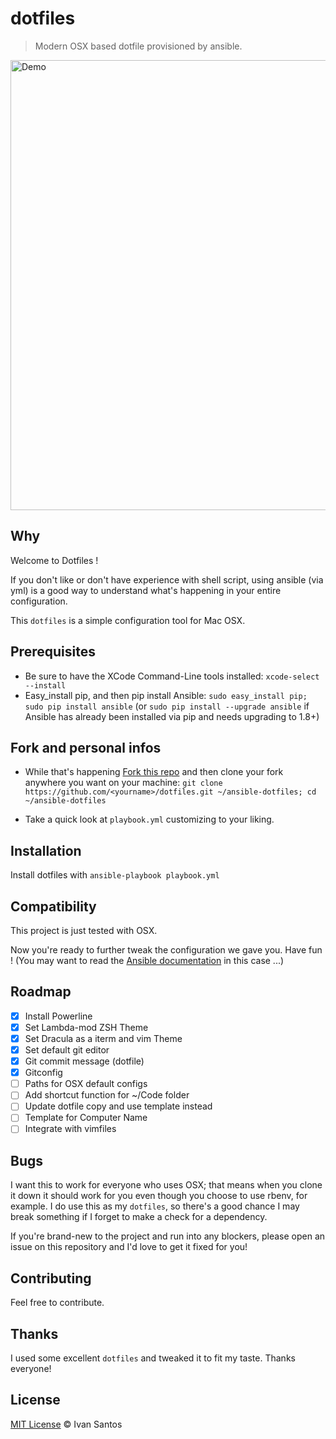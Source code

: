 # dotfiles

> Modern OSX based dotfile provisioned by ansible.

<img width="720" src="https://cloud.githubusercontent.com/assets/301291/10748612/1655d6c0-7c30-11e5-950e-4968f8825ff0.jpg" alt="Demo">


## Why

Welcome to Dotfiles !

If you don't like or don't have experience with shell script, using ansible (via yml) is a good way to understand what's happening in your entire configuration.

This `dotfiles` is a simple configuration tool for Mac OSX.

## Prerequisites

* Be sure to have the XCode Command-Line tools installed: `xcode-select --install`
* Easy_install pip, and then pip install Ansible: `sudo easy_install pip; sudo pip install ansible` (or `sudo pip install --upgrade ansible` if Ansible has already been installed via pip and needs upgrading to 1.8+)

## Fork and personal infos

* While that's happening [Fork this repo](https://github.com/pragmaticivan/dotfiles/fork) and then clone your fork anywhere you want on your machine: `git clone https://github.com/<yourname>/dotfiles.git ~/ansible-dotfiles; cd ~/ansible-dotfiles`

* Take a quick look at `playbook.yml` customizing to your liking.

## Installation

Install dotfiles with `ansible-playbook playbook.yml`

## Compatibility

This project is just tested with OSX.

Now you're ready to further tweak the configuration we gave you. Have fun ! (You may want to read the [Ansible documentation](http://docs.ansible.com/index.html) in this case ...)

## Roadmap

- [x] Install Powerline
- [x] Set Lambda-mod ZSH Theme
- [x] Set Dracula as a iterm and vim Theme
- [x] Set default git editor
- [x] Git commit message (dotfile)
- [x] Gitconfig
- [ ] Paths for OSX default configs
- [ ] Add shortcut function for ~/Code folder
- [ ] Update dotfile copy and use template instead
- [ ] Template for Computer Name
- [ ] Integrate with vimfiles

## Bugs

I want this to work for everyone who uses OSX; that means when you clone it down it should work for you even though you choose to use rbenv, for example. I do use this as my `dotfiles`, so there's a good chance I may break something if I forget to make a check for a dependency.

If you're brand-new to the project and run into any blockers, please open an issue on this repository and I'd love to get it fixed for you!

## Contributing

Feel free to contribute.

## Thanks
I used some excellent `dotfiles` and tweaked it to fit my taste. Thanks everyone!

## License

[MIT License](http://pragmaticivan.mit-license.org) © Ivan Santos
